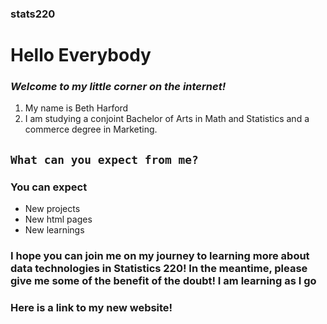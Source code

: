 ### stats220
# **Hello Everybody** 
### *Welcome to my little corner on the internet!* 
1. My name is Beth Harford
2. I am studying a conjoint Bachelor of Arts in Math and Statistics and a commerce degree in Marketing.
## `What can you expect from me?`
### You can expect 

* New projects 
* New html pages 
* New learnings 

### I hope you can join me on my journey to learning more about data technologies in Statistics 220! In the meantime, please give me some of the benefit of the doubt! I am learning as I go

### Here is a link to my new website! 



